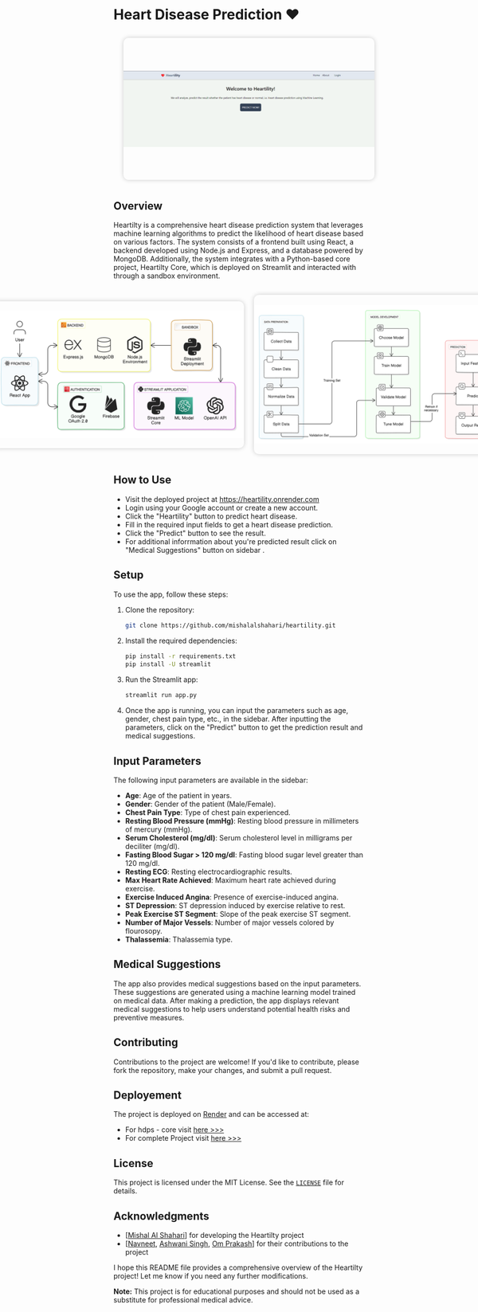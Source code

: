 # Heart Disease Prediction ❤️

<div style="display: flex; justify-content: center; align-items: center; width: 100%; margin: 20px;">
  <img src="https://github.com/mishalalshahari/heartility/blob/main/blob/main/images/background.png" height="285" style="object-fit: contain; margin: 10px; border-radius: 10px; box-shadow: 0 0 10px rgba(0, 0, 0, 0.2);" />
</div>

## Overview

Heartilty is a comprehensive heart disease prediction system that leverages machine learning algorithms to predict the likelihood of heart disease based on various factors. The system consists of a frontend built using React, a backend developed using Node.js and Express, and a database powered by MongoDB. Additionally, the system integrates with a Python-based core project, Heartilty Core, which is deployed on Streamlit and interacted with through a sandbox environment.

<div style="display: flex; justify-content: center; align-items: center; width: 100%; margin: 20px;">
  <img src="https://github.com/mishalalshahari/heartility/blob/main/blob/main/images/architecture.png" height="295" style="object-fit: contain; margin: 10px; border-radius: 10px; box-shadow: 0 0 10px rgba(0, 0, 0, 0.2);" />
  <img src="https://github.com/mishalalshahari/heartility/blob/main/blob/main/images/workflow.png" height="320" style="object-fit: contain; margin: 10px; border-radius: 10px; box-shadow: 0 0 10px rgba(0, 0, 0, 0.2);" />
</div>


## How to Use
- Visit the deployed project at https://heartility.onrender.com
- Login using your Google account or create a new account.
- Click the "Heartility" button to predict heart disease.
- Fill in the required input fields to get a heart disease prediction.
- Click the "Predict" button to see the result.
- For additional inforrmation about you're predicted result click on "Medical Suggestions" button on sidebar .

## Setup

To use the app, follow these steps:

1. Clone the repository:

   ```bash
   git clone https://github.com/mishalalshahari/heartility.git
   ```

2. Install the required dependencies:

   ```bash
   pip install -r requirements.txt
   pip install -U streamlit
   ```

3. Run the Streamlit app:

   ```bash
   streamlit run app.py
   ```

4. Once the app is running, you can input the parameters such as age, gender, chest pain type, etc., in the sidebar. After inputting the parameters, click on the "Predict" button to get the prediction result and medical suggestions.

## Input Parameters

The following input parameters are available in the sidebar:

- **Age**: Age of the patient in years.
- **Gender**: Gender of the patient (Male/Female).
- **Chest Pain Type**: Type of chest pain experienced.
- **Resting Blood Pressure (mmHg)**: Resting blood pressure in millimeters of mercury (mmHg).
- **Serum Cholesterol (mg/dl)**: Serum cholesterol level in milligrams per deciliter (mg/dl).
- **Fasting Blood Sugar > 120 mg/dl**: Fasting blood sugar level greater than 120 mg/dl.
- **Resting ECG**: Resting electrocardiographic results.
- **Max Heart Rate Achieved**: Maximum heart rate achieved during exercise.
- **Exercise Induced Angina**: Presence of exercise-induced angina.
- **ST Depression**: ST depression induced by exercise relative to rest.
- **Peak Exercise ST Segment**: Slope of the peak exercise ST segment.
- **Number of Major Vessels**: Number of major vessels colored by flourosopy.
- **Thalassemia**: Thalassemia type.

## Medical Suggestions

The app also provides medical suggestions based on the input parameters. These suggestions are generated using a machine learning model trained on medical data. After making a prediction, the app displays relevant medical suggestions to help users understand potential health risks and preventive measures.

## Contributing
Contributions to the project are welcome! If you'd like to contribute, please fork the repository, make your changes, and submit a pull request.

## Deployement
The project is deployed on [Render](https://render.com/) and can be accessed at:
- For hdps - core visit [here >>>](https://hdps-heartility.streamlit.app/)
- For complete Project visit [here >>>](https://heartility.onrender.com/)

## License

This project is licensed under the MIT License. See the [`LICENSE`](LICENSE) file for details.

## Acknowledgments
- [[Mishal Al Shahari](https://github.com/mishalalshahari/heartility)] for developing the Heartilty project
- [[Navneet](https://github.com/navneetguptacse/heartility), [Ashwani Singh](https://github.com/iemashwani/heartility), [Om Prakash](https://github.com/<user_name>/heartility)] for their contributions to the project

I hope this README file provides a comprehensive overview of the Heartilty project! Let me know if you need any further modifications.

**Note:** This project is for educational purposes and should not be used as a substitute for professional medical advice.
